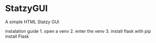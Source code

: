 # StatzyGUI
 A simple HTML Statzy GUI




instalation guide
    1. open a venv
    2. enter the venv
    3. install flask with
        pip install Flask
